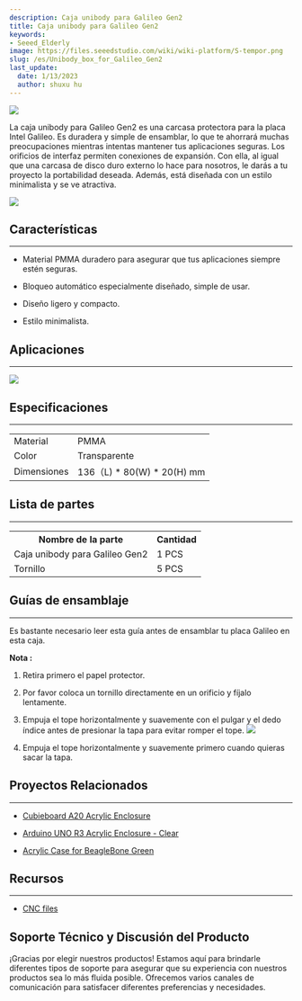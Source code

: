 ```yaml
---
description: Caja unibody para Galileo Gen2
title: Caja unibody para Galileo Gen2
keywords:
- Seeed_Elderly
image: https://files.seeedstudio.com/wiki/wiki-platform/S-tempor.png
slug: /es/Unibody_box_for_Galileo_Gen2
last_update:
  date: 1/13/2023
  author: shuxu hu
---
```

![](https://files.seeedstudio.com/wiki/Unibody_box_for_Galileo_Gen2/img/Unibody_box_for_Galileo_Gen2.jpg)

La caja unibody para Galileo Gen2 es una carcasa protectora para la placa Intel Galileo. Es duradera y simple de ensamblar, lo que te ahorrará muchas preocupaciones mientras intentas mantener tus aplicaciones seguras. Los orificios de interfaz permiten conexiones de expansión. Con ella, al igual que una carcasa de disco duro externo lo hace para nosotros, le darás a tu proyecto la portabilidad deseada. Además, está diseñada con un estilo minimalista y se ve atractiva.

[![](https://files.seeedstudio.com/wiki/Seeed-WiKi/docs/images/300px-Get_One_Now_Banner-ragular.png)](https://www.seeedstudio.com/Unibody-Box-for-Galileo-Gen2-p-2605.html)

##  Características
---
*   Material PMMA duradero para asegurar que tus aplicaciones siempre estén seguras.

*   Bloqueo automático especialmente diseñado, simple de usar.

*   Diseño ligero y compacto.

*   Estilo minimalista.

##  Aplicaciones
---
![](https://files.seeedstudio.com/wiki/Unibody_box_for_Galileo_Gen2/img/Unibody_box_for_Galileo_Gen2_with_Galileo_.jpg)

##  Especificaciones
---
<table>
  <tr>
    <td> Material </td>
    <td> PMMA </td>
  </tr>
  <tr>
    <td> Color </td>
    <td> Transparente </td>
  </tr>
  <tr>
    <td> Dimensiones </td>
    <td> 136（L) * 80(W) * 20(H) mm </td>
  </tr>
</table>

##  Lista de partes
---
<table>
  <tr>
    <th>Nombre de la parte</th>
    <th>Cantidad</th>
  </tr>
  <tr>
    <td> Caja unibody para Galileo Gen2 </td>
    <td> 1 PCS </td>
  </tr>
  <tr>
    <td> Tornillo </td>
    <td> 5 PCS </td>
  </tr>
</table>

##  Guías de ensamblaje
---
Es bastante necesario leer esta guía antes de ensamblar tu placa Galileo en esta caja.

**<span>Nota :</span>**

1.  Retira primero el papel protector.

2.  Por favor coloca un tornillo directamente en un orificio y fíjalo lentamente.

3.  Empuja el tope horizontalmente y suavemente con el pulgar y el dedo índice antes de presionar la tapa para evitar romper el tope.
![](https://files.seeedstudio.com/wiki/Unibody_box_for_Galileo_Gen2/img/800px-Galileogen2case_Assembly_Guide.jpg)

4. Empuja el tope horizontalmente y suavemente primero cuando quieras sacar la tapa.


##  Proyectos Relacionados
---
- [Cubieboard A20 Acrylic Enclosure](https://www.seeedstudio.com/depot/Cubieboard-A20-Acrylic-Enclosure-p-2396.html)

- [Arduino UNO R3 Acrylic Enclosure - Clear](https://www.seeedstudio.com/depot/Arduino-UNO-R3-Acrylic-Enclosure-Clear-p-2362.html)

- [Acrylic Case for BeagleBone Green](https://www.seeedstudio.com/depot/Acrylic-Case-for-BeagleBone-Green-p-2515.html)

##  Recursos
---
- [CNC files](https://files.seeedstudio.com/wiki/Unibody_box_for_Galileo_Gen2/res/CNC_files.zip)

## Soporte Técnico y Discusión del Producto

¡Gracias por elegir nuestros productos! Estamos aquí para brindarle diferentes tipos de soporte para asegurar que su experiencia con nuestros productos sea lo más fluida posible. Ofrecemos varios canales de comunicación para satisfacer diferentes preferencias y necesidades.

<div class="button_tech_support_container">
<a href="https://forum.seeedstudio.com/" class="button_forum"></a> 
<a href="https://www.seeedstudio.com/contacts" class="button_email"></a>
</div>

<div class="button_tech_support_container">
<a href="https://discord.gg/eWkprNDMU7" class="button_discord"></a> 
<a href="https://github.com/Seeed-Studio/wiki-documents/discussions/69" class="button_discussion"></a>
</div>
